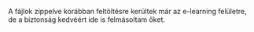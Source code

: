 A fájlok zippelve korábban feltöltésre kerültek már az e-learning felületre, de a biztonság kedvéért ide is felmásoltam őket.
